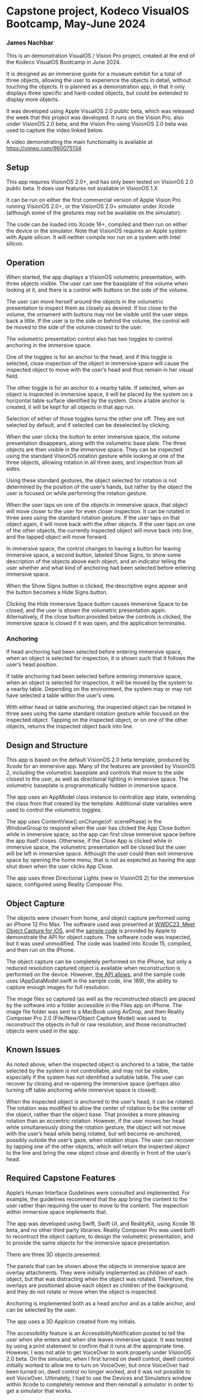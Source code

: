 # Capstone project, Kodeco VisualOS Bootcamp, May-June 2024

### James Nachbar

This is an demonstration VisualOS / Vision Pro project, created at the end of the Kodeco VisualOS Bootcamp in June 2024.

It is designed as an immersive guide for a museum exhibit for a total of three objects, allowing the user to experience the objects in detail, without touching the objects.  It is planned as a demonstration app, in that it only displays three specific and hard-coded objects, but could be extended to display more objects.

It was developed using Apple VisualOS 2.0 public beta, which was released the week that this project was developed.  It runs on the Vision Pro, also under VisionOS 2.0 beta, and the Vision Pro using VisionOS 2.0 beta was used to capture the video linked below.

A video demonstrating the main functionality is available at https://vimeo.com/960075134

## Setup

This app requires VisionOS 2.0+, and has only been tested on VisionOS 2.0 public beta.  It does use features not available in VisionOS 1.X

It can be run on either the first commercial version of Apple Vision Pro running VisionOS 2.0+, or the VisionOS 2.0+ simulator under Xcode (although some of the gestures may not be available on the simulator).

The code can be loaded into Xcode 16+, compiled and then run on either the device or the simulator.  Note that VisionOS requires an Apple system with Apple silicon.  It will neither compile nor run on a system with Intel silicon.

## Operation

When started, the app displays a VisionOS volumetric presentation, with three objects visible.  The user can see the baseplate of the volume when looking at it, and there is a control with buttons on the side of the volume.

The user can move herself around the objects in the volumetric presentation to inspect them as closely as desired.  If too close to the volume, the ornament with buttons may not be visible until the user steps back a little.  If the user is to the side or behind the volume, the control will be moved to the side of the volume closest to the user.

The volumetric presentation control also has two toggles to control anchoring in the immersive space.  

One of the toggles is for an anchor to the head, and if this toggle is selected, close inspection of the object in immersive space will cause the inspected object to move with the user’s head and thus remain in her visual field.

The other toggle is for an anchor to a nearby table.  If selected, when an object is inspected in immersive space, it will be placed by the system on a horizontal table surface identified by the system.  Once a table anchor is created, it will be kept for all objects in that app run.

Selection of either of those toggles turns the other one off.  They are not selected by default, and if selected can be deselected by clicking.

When the user clicks the button to enter immersive space, the volume presentation disappears, along with the volumetric base plate.  The three objects are then visible in the immersive space.  They can be inspected using the standard VisionOS rotation gesture while looking at one of the three objects, allowing rotation in all three axes, and inspection from all sides.  

Using these standard gestures, the object selected for rotation is not determined by the position of the user’s hands, but rather by the object the user is focused on while performing the rotation gesture.

When the user taps on one of the objects in immersive space, that object will move closer to the user for even closer inspection.  It can be rotated in three axes using the standard rotation gesture.  If the user taps on that object again, it will move back with the other objects.  If the user taps on one of the other objects, the currently inspected object will move back into line, and the tapped object will move forward.

In immersive space, the control changes to having a button for leaving immersive space, a second button, labeled Show Signs, to show some description of the objects above each object, and an indicator telling the user whether and what kind of anchoring had been selected before entering immersive space.

When the Show Signs button is clicked, the descriptive signs appear and the button becomes a Hide Signs button.

Clicking the Hide Immersive Space button causes Immersive Space to be closed, and the user is shown the volumetric presentation again.  Alternatively, if the close button provided below the controls is clicked, the immersive space is closed if it was open, and the application terminates.

### Anchoring

If head anchoring had been selected before entering immersive space, when an object is selected for inspection, it is shown such that it follows the user’s head position.  

If table anchoring had been selected before entering immersive space, when an object is selected for inspection, it will be moved by the system to a nearby table.  Depending on the environment, the system may or may not have selected a table within the user’s view.

With either head or table anchoring, the inspected object can be rotated in three axes using the same standard rotation gesture while focused on the inspected object.  Tapping on the inspected object, or on one of the other objects, returns the inspected object back into line.

## Design and Structure

This app is based on the default VisionOS 2.0 beta template, produced by Xcode for an immersive app.  Many of the features are provided by VisionOS 2, including the volumetric baseplate and controls that move to the side closest to the user, as well as directional lighting in immersive space.  The volumetric baseplate is programmatically hidden in immersive space.

The app uses an AppModel class instance to centralize app state, extending the class from that created by the template.  Additional state variables were used to control the volumetric toggles.

The app uses ContentView().onChange(of: scenePhase) in the WindowGroup to respond when the user has clicked the App Close button while in immersive space, so the app can first close immersive space before the app itself closes.  Otherwise, if the Close App is clicked while in immersive space, the volumetric presentation will be closed but the user will be left in immersive space.  Although the user could then exit immersive space by opening the home menu, that is not as expected as having the app shut down when the user clicks App Close.

The app uses three Directional Lights (new in VisionOS 2) for the immersive space, configured using Reality Composer Pro.

## Object Capture

The objects were chosen from home, and object capture performed using an iPhone 12 Pro Max.  The software used was presented at [WWDC23, Meet Object Capture for iOS](https://developer.apple.com/videos/play/wwdc2023/10191/), and the [sample code](https://developer.apple.com/documentation/realitykit/guided-capture-sample) is provided by Apple to demonstrate the API for object capture.  The software code was inspected, but it was used unmodified.  The code was loaded into Xcode 15, compiled, and then run on the iPhone.

The object capture can be completely performed on the iPhone, but only a reduced resolution captured object is available when reconstruction is performed on the device.  However, [the API allows](https://developer.apple.com/videos/play/wwdc2023/10191/?time=1038), and the sample code uses (AppDataModel.swift in the sample code, line 189), the ability to capture enough images for full resolution.  

The image files so captured (as well as the reconstructed object) are placed by the software into a folder accessible in the Files app on iPhone. The image file folder was sent to a MacBook using AirDrop, and then Reality Composer Pro 2.0 (File/New/Object Capture Model) was used to reconstruct the objects in full or raw resolution, and those reconstructed objects were used in the app.

## Known Issues

As noted above, when the inspected object is anchored to a table, the table selected by the system is not controllable, and may not be visible, especially if the system has not identified a suitable table.  The user can recover by closing and re-opening the immersive space (perhaps also turning off table anchoring while immersive space is closed).

When the inspected object is anchored to the user’s head, it can be rotated.  The rotation was modified to allow the center of rotation to be the center of the object, rather than the object base.  That provides a more pleasing rotation than an eccentric rotation.  However, if the user moves her head while simultaneously doing the rotation gesture, the object will not move with the user’s head while being rotated, but will become re-anchored, possibly outside the user’s gaze, when rotation stops.  The user can recover by tapping one of the other objects, which will return the inspected object to the line and bring the new object close and directly in front of the user’s head.

## Required Capstone Features

Apple’s Human Interface Guidelines were consulted and implemented.  For example, the guidelines recommend that the app bring the content to the user rather than requiring the user to move to the content.  The inspection within immersive space implements that.

The app was developed using Swift, Swift UI, and RealityKit, using Xcode 16 beta, and no other third party libraries.  Reality Composer Pro was used both to recontruct the object capture, to design the volumetric presentation, and to provide the same objects for the immersive space presentation.

There are three 3D objects presented.

The panels that can be shown above the objects in immersive space are overlay attachments.  They were initially implemented as children of each object, but that was distracting when the object was rotated.  Therefore, the overlays are positioned above each object as children of the background, and they do not rotate or move when the object is inspected.

Anchoring is implemented both as a head anchor and as a table anchor, and can be selected by the user.

The app uses a 3D AppIcon created from my initials.

The accessibility feature is an AccessibilityNotification posted to tell the user when she enters and when she leaves immersive space.  It was tested by using a print statement to confirm that it runs at the appropriate time.  However, I was not able to get VoiceOver to work properly under VisionOS 2.0 beta.  On the simulator, when I first turned on dwell control, dwell control initially worked to allow me to turn on VoiceOver, but once VoiceOver had been turned on, dwell control no longer worked, and it was not possible to exit VoiceOver.  Ultimately, I had to use the Devices and Simulators window within Xcode to completely remove and then reinstall a simulator in order to get a simulator that works.
